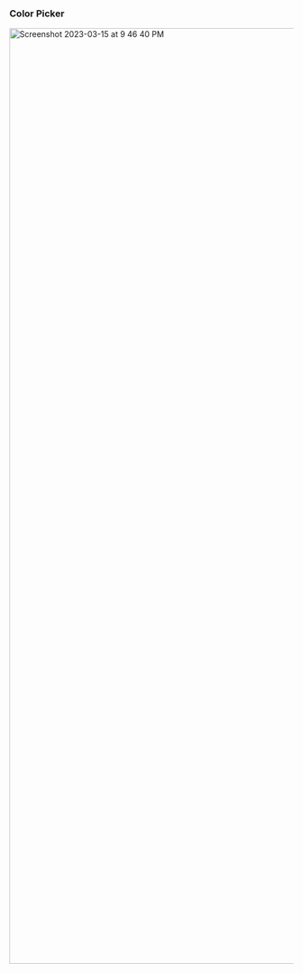### Color Picker

<img width="1657" alt="Screenshot 2023-03-15 at 9 46 40 PM" src="https://user-images.githubusercontent.com/95086147/225489385-07b25e2e-3ec5-4ccb-b378-1d1f4604aa77.png">
